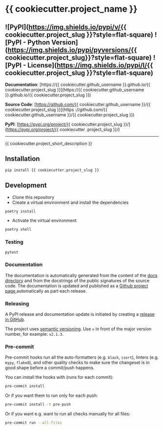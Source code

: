 # {{ cookiecutter.project_name }}
![PyPI](https://img.shields.io/pypi/v/{{ cookiecutter.project_slug }}?style=flat-square)
![PyPI - Python Version](https://img.shields.io/pypi/pyversions/{{ cookiecutter.project_slug}}?style=flat-square)
![PyPI - License](https://img.shields.io/pypi/l/{{ cookiecutter.project_slug }}?style=flat-square)
---

**Documentation**: [https://{{ cookiecutter.github_username }}.github.io/{{ cookiecutter.project_slug
 }}](https://{{ cookiecutter.github_username }}.github.io/{{ cookiecutter.project_slug
 }})

**Source Code**: [https://github.com/{{ cookiecutter.github_username }}/{{ cookiecutter.project_slug }}](https
://github.com/{{ cookiecutter.github_username }}/{{ cookiecutter.project_slug }})

**PyPI**: [https://pypi.org/project/{{ cookiecutter.project_slug }}/](https://pypi.org/project/{{ cookiecutter
.project_slug }}/)

---

{{ cookiecutter.project_short_description }}

## Installation

```sh
pip install {{ cookiecutter.project_slug }}
```

## Development
* Clone this repository
* Create a virtual environment and install the dependencies

```sh
poetry install
```

* Activate the virtual environment

```sh
poetry shell
```

### Testing

```sh
pytest
```

### Documentation
The documentation is automatically generated from the content of the [docs directory](./docs) and from the docstrings
 of the public signatures of the source code. The documentation is updated and published as a [Github project page
 ](https://pages.github.com/) automatically as part each release.

### Releasing
A PyPI release and documentation update is initiated by creating a [release in GitHub](https://docs.github.com/en/github/administering-a-repository/releasing-projects-on-github/about-releases).

The project uses [semantic versioning](https://semver.org/). Use `v` in front of the major version number, for
 example: `v2.1.3`.


### Pre-commit

Pre-commit hooks run all the auto-formatters (e.g. `black`, `isort`), linters (e.g. `mypy`, `flake8`), and other quality
 checks to make sure the changeset is in good shape before a commit/push happens.

You can install the hooks with (runs for each commit):

```sh
pre-commit install
```

Or if you want them to run only for each push:

```sh
pre-commit install -t pre-push
```

Or if you want e.g. want to run all checks manually for all files:
```sh
pre-commit run --all-files
```
